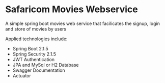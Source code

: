 # Safaricom Movies Webservice

A simple spring boot movies web service that facilicates the signup, login and store of movies by users

<p>Applied technologies include:
<ul>
<li>Spring Boot 2.1.5</li>
<li>Spring Security 2.1.5</li>
<li>JWT Authentication</li>
<li>JPA and MySql or H2 Database</li>
<li>Swagger Documentation</li>
<li>Actuator</li>
